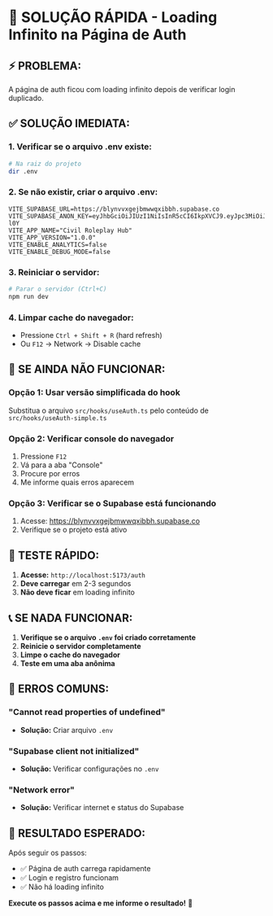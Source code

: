 # 🚨 SOLUÇÃO RÁPIDA - Loading Infinito na Página de Auth

## ⚡ **PROBLEMA:**
A página de auth ficou com loading infinito depois de verificar login duplicado.

## ✅ **SOLUÇÃO IMEDIATA:**

### **1. Verificar se o arquivo .env existe:**
```bash
# Na raiz do projeto
dir .env
```

### **2. Se não existir, criar o arquivo .env:**
```env
VITE_SUPABASE_URL=https://blynvvxgejbmwwqxibbh.supabase.co
VITE_SUPABASE_ANON_KEY=eyJhbGciOiJIUzI1NiIsInR5cCI6IkpXVCJ9.eyJpc3MiOiJzdXBhYmFzZSIsInJlZiI6ImJseW52dnhnZWpibXd3cXhpYmJoIiwicm9sZSI6ImFub24iLCJpYXQiOjE3NTQ4NzM2MzcsImV4cCI6MjA3MDQ0OTYzN30.rjl57K2GMSTTk6NN_ckWtlwAGiEwyBWhZBZ_JaH-l0Y
VITE_APP_NAME="Civil Roleplay Hub"
VITE_APP_VERSION="1.0.0"
VITE_ENABLE_ANALYTICS=false
VITE_ENABLE_DEBUG_MODE=false
```

### **3. Reiniciar o servidor:**
```bash
# Parar o servidor (Ctrl+C)
npm run dev
```

### **4. Limpar cache do navegador:**
- Pressione `Ctrl + Shift + R` (hard refresh)
- Ou `F12` → Network → Disable cache

## 🔧 **SE AINDA NÃO FUNCIONAR:**

### **Opção 1: Usar versão simplificada do hook**
Substitua o arquivo `src/hooks/useAuth.ts` pelo conteúdo de `src/hooks/useAuth-simple.ts`

### **Opção 2: Verificar console do navegador**
1. Pressione `F12`
2. Vá para a aba "Console"
3. Procure por erros
4. Me informe quais erros aparecem

### **Opção 3: Verificar se o Supabase está funcionando**
1. Acesse: https://blynvvxgejbmwwqxibbh.supabase.co
2. Verifique se o projeto está ativo

## 🎯 **TESTE RÁPIDO:**

1. **Acesse:** `http://localhost:5173/auth`
2. **Deve carregar** em 2-3 segundos
3. **Não deve ficar** em loading infinito

## 📞 **SE NADA FUNCIONAR:**

1. **Verifique se o arquivo `.env` foi criado corretamente**
2. **Reinicie o servidor completamente**
3. **Limpe o cache do navegador**
4. **Teste em uma aba anônima**

## 🚨 **ERROS COMUNS:**

### **"Cannot read properties of undefined"**
- **Solução:** Criar arquivo `.env`

### **"Supabase client not initialized"**
- **Solução:** Verificar configurações no `.env`

### **"Network error"**
- **Solução:** Verificar internet e status do Supabase

## 🎉 **RESULTADO ESPERADO:**

Após seguir os passos:
- ✅ Página de auth carrega rapidamente
- ✅ Login e registro funcionam
- ✅ Não há loading infinito

**Execute os passos acima e me informe o resultado!** 🎯
